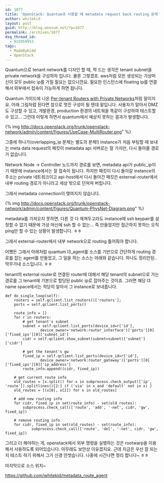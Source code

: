 ```yaml
---
id: 1077
title: 'OpenStack: Quantum과 사용할 때 metadata request back routing 문제'
author: whitekid
layout: post
guid: http://blog.woosum.net/?p=1077
permalink: /archives/1077
dsq_thread_id:
  - 915959953
tags:
  - MadeByKidd
  - OpenStack
---
```

Quantum으로 tenant network를 디자인 할 때, 딱 드는 생각은 tenant subnet을 private network을 구성하자 입니다. 물론 그렇겠죠. aws처럼 모든 생성되는 가상머신이 모두 public ip를 가질 필요는 없으니깐요. 필요한 인스턴스에 floating ip를 연결해서 외부에서 접속이 가능하게 하면 됩니다.

Quantum 가이드에 나온 [Per-tenant Routers with Private Networks][1]처럼 말이지요. 아래 그림처럼 된다면 참으로 멋진 구성이 될 텐데 말입니다. 사용자가 알아서 DMZ도 구성할 수 있고, 개발환경, production 환경의 네트웍을 똑같이 구성하여 테스트할 수 있고... 그런데 이렇게 하면서 quantum에서 예상치 못하는 결과가 발생합니다.

{% img http://docs.openstack.org/trunk/openstack-network/admin/content/figures/UseCase-MultiRouter.png" %}

그중에 하나가(overlapping_ip 문제는 별도의 문제!) instance가 처음 부팅할 때 보내는 meta data request의 패킷이 metadata api 서버로는 잘 가지만, 다시 돌아올 경로가 없습니다.

Network Node -> Controller 노드까지 경로를 보면, metadata api가 public_ip이기 때문에 instance에서는 잘 접속이 됩니다. 하지만 패킷이 다시 돌아갈 instance의 주소는 private 네트워크이고 api-host에서 다시 돌아간 패킷은 external-router에서 내부 routing 경로가 아니라고 세상 밖으로 던져져 버립니다.

그래서 metadata connection이 맺여지지 않습니다.

{% img http://docs.openstack.org/trunk/openstack-network/admin/content/figures/Quantum-PhysNet-Diagram.png" %}

metadata를 가져오지 못하면, 다른 것 다 제쳐두고라도 instance에 ssh keypair를 설정할 수 없기 때문에 가상 머신에 ssh 할 수 없는... 즉 만들었지만 접근하지 못하는 오직 ping만 할 수 있는 상황이 발생합니다. ㅎㅎ

그래서 external-router에서 내부 network으로 routing 틀어줘야 합니다.

어쨌든 그래서 아래처럼 quantum l3_agent를 소스를 기반으로 간단하게 routing 경로를 잡는 agent를 만들었고, 그 일을 하는 소스는 아래와 같습니다. 하나도 정리안된.. 막무가내 소스입니다. ㅎㅎ

tenant의 external router로 연결된 router에 대해서 해당 tenant의 subnet으로 가는 경로를 그 tenant에 기본으로 할당된 public ip로 잡아주는 것이죠. 그러면 해당 l3 name space에서는 적당히 알아서 그 instance로 보내줍니다.

    def do_single_loop(self):
        routers = self.qclient.list_routers()['routers'];
        ports = self.qclient.list_ports()

        route_info = []
        for r in routers:
            # get tenant's subnet
            subnet = self.qclient.list_ports(device_id=r['id'],
                    device_owner='network:router_interface')['ports'][0]['fixed_ips'][0]['subnet_id']
            cidr = self.qclient.show_subnet(subnet=subnet)['subnet']['cidr']

            # get the tenant's gw
            fixed_ip = self.qclient.list_ports(device_id=r['id'],
                    device_owner='network:router_gateway')['ports'][0]['fixed_ips'][0]['ip_address']
            route_info.append((cidr, fixed_ip))

        # get current route info
        old_routes = [x.split() for x in subprocess.check_output(['ip', 'route']).splitlines()[2:] if ('via' in x and 'default' not in x) ]
        old_routes = [(x[0], x[2]) for x in old_routes]

        # add new routing info
        for cidr, fixed_ip in set(route_info) - set(old_routes):
            subprocess.check_call(['route', 'add', '-net', cidr, 'gw', fixed_ip])

        # remove routing info
        for cidr, fixed_ip in set(old_routes) - set(route_info):
                subprocess.check_call(['route', 'del', '-net', cidr, 'gw', fixed_ip])


그리고 더 해야하는 게, openstack에서 외부 명령을 실행하는 것은 rootwarp을 이용해서 사용하도록 되어있습니다. 아무래도 보안상 이유겠지요. 근데 지금은 우선 잘 되는지 테스트 하기 위해서 그거 신경 안썻습니다. 나중에 시간나면 정리 합니다~ ㅎㅎ

마지막으로 소스 위치~

https://github.com/whitekid/metadata_route_agent

 [1]: http://docs.openstack.org/trunk/openstack-network/admin/content/use_cases_tenant_router.html
 [2]: http://docs.openstack.org/trunk/openstack-network/admin/content/figures/UseCase-MultiRouter.png
 [3]: http://docs.openstack.org/trunk/openstack-network/admin/content/figures/Quantum-PhysNet-Diagram.png